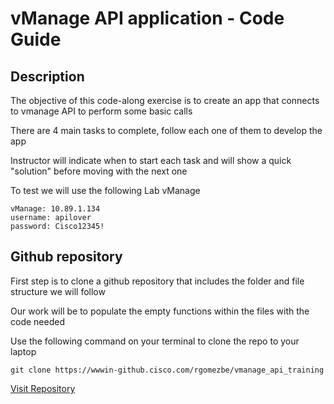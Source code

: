 # vManage API application - Code Guide

## Description

The objective of this code-along exercise is to create an app that connects to vmanage API to perform some basic calls

There are 4 main tasks to complete, follow each one of them to develop the app

Instructor will indicate when to start each task and will show a quick "solution" before moving with the next one

To test we will use the following Lab vManage

    vManage: 10.89.1.134
    username: apilover
    password: Cisco12345!

## Github repository

First step is to clone a github repository that includes the folder and file structure we will follow

Our work will be to populate the empty functions within the files with the code needed

Use the following command on your terminal to clone the repo to your laptop

    git clone https://wwwin-github.cisco.com/rgomezbe/vmanage_api_training

<a href="https://wwwin-github.cisco.com/rgomezbe/vmanage_api_training" target="_blank">Visit Repository</a>